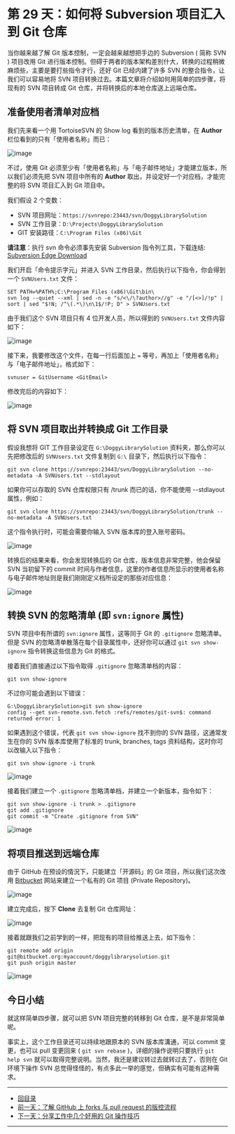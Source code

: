 第 29 天：如何将 Subversion 项目汇入到 Git 仓库
==================================================================

当你越来越了解 Git 版本控制，一定会越来越想把手边的 Subversion ( 简称 SVN ) 项目改用 Git 进行版本控制。但碍于两者的版本架构差別什大，转换的过程稍微麻烦些，主要是要打些指令才行，还好 Git 已经内建了许多 SVN 的整合指令，让我们可以容易地将 SVN 项目转换过去。本篇文章将介绍如何用简单的四步骤，将现有的 SVN 项目转成 Git 仓库，并将转换后的本地仓库送上远端仓库。

准备使用者清单对应档
--------------------

我们先来看一个用 TortoiseSVN 的 Show log 看到的版本历史清单，在 **Author** 栏位看到的只有「使用者名称」而已：

![image](figures/29/01.png)

不过，使用 Git 必须至少有「使用者名称」与「电子邮件地址」才能建立版本，所以我们必须先把 SVN 项目中所有的 **Author** 取出，并设定好一个对应档，才能完整的将 SVN 项目汇入到 Git 项目中。

我们假设 2 个变数：

* SVN 项目网址：`https://svnrepo:23443/svn/DoggyLibrarySolution`
* SVN 工作目录：`D:\Projects\DoggyLibrarySolution`
* GIT 安装路径：`C:\Program Files (x86)\Git`

**请注意**：执行 svn 命令必须事先安装 Subversion 指令列工具，下载连结: [Subversion Edge Download](https://www.collab.net/downloads/subversion)

我们开启「命令提示字元」并进入 SVN 工作目录，然后执行以下指令，你会得到一个 `SVNUsers.txt` 文件：

	SET PATH=%PATH%;C:\Program Files (x86)\Git\bin\
	svn log --quiet --xml | sed -n -e "s/<\/\?author>//g" -e "/[<>]/!p" | sort | sed "$!N; /^\(.*\)\n\1$/!P; D" > SVNUsers.txt

由于我们这个 SVN 项目只有 4 位开发人员，所以得到的 `SVNUsers.txt` 文件内容如下：

![image](figures/29/02.png)

接下来，我要修改这个文件，在每一行后面加上 `=` 等号，再加上「使用者名称」与「电子邮件地址」，格式如下：

	svnuser = GitUsername <GitEmail>

修改完后的内容如下：

![image](figures/29/03.png)


将 SVN 项目取出并转换成 Git 工作目录
-------------------------------------

假设我想将 GIT 工作目录设定在 `G:\DoggyLibrarySolution` 资料夹，那么你可以先把修改后的 `SVNUsers.txt` 文件复制到 `G:\` 目录下，然后执行以下指令：

	git svn clone https://svnrepo:23443/svn/DoggyLibrarySolution --no-metadata -A SVNUsers.txt --stdlayout

如果你可以存取的 SVN 仓库权限只有 /trunk 而已的话，你不能使用 --stdlayout 属性，例如：

	git svn clone https://svnrepo:23443/svn/DoggyLibrarySolution/trunk --no-metadata -A SVNUsers.txt

这个指令执行时，可能会需要你输入 SVN 版本库的登入账号密码。

![image](figures/29/04.png)

转换后的结果来看，你会发现转换后的 Git 仓库，版本信息非常完整，他会保留 SVN 当初留下的 commit 时间与作者信息，这里的作者信息所显示的使用者名称与电子邮件地址则是我们刚刚定义档所设定的那些对应信息：

![image](figures/29/05.png)


转换 SVN 的忽略清单 (即 `svn:ignore` 属性)
-------------------------------------------

SVN 项目中有所谓的 `svn:ignore` 属性，这等同于 Git 的 `.gitignore` 忽略清单。但是 SVN 的忽略清单散落在每个目录属性中，还好你可以通过 `git svn show-ignore` 指令转换这些信息为 Git 的格式。

接着我们直接通过以下指令取得 `.gitignore` 忽略清单档的内容：

	git svn show-ignore

不过你可能会遇到以下错误：

	G:\DoggyLibrarySolution>git svn show-ignore
	config --get svn-remote.svn.fetch :refs/remotes/git-svn$: command returned error: 1

如果遇到这个错误，代表 `git svn show-ignore` 找不到你的 SVN 路径，这通常发生在你的 SVN 版本库使用了标准的 trunk, branches, tags 资料结构，这时你可以改输入以下指令：

	git svn show-ignore -i trunk

![image](figures/29/06.png)

接着我们建立一个 `.gitignore` 忽略清单档，并建立一个新版本，指令如下：

	git svn show-ignore -i trunk > .gitignore
	git add .gitignore
	git commit -m "Create .gitignore from SVN"

![image](figures/29/07.png)


将项目推送到远端仓库
------------------------

由于 GitHub 在预设的情況下，只能建立「开源码」的 Git 项目，所以我们这次改用 [Bitbucket](https://bitbucket.org/) 网站来建立一个私有的 Git 项目 (Private Repository)。

![image](figures/29/08.png)

建立完成后，按下 **Clone** 去复制 Git 仓库网址：

![image](figures/29/09.png)

接着就跟我们之前学到的一样，把现有的项目给推送上去，如下指令：

	git remote add origin git@bitbucket.org:myaccount/doggylibrarysolution.git
	git push origin master

![image](figures/29/10.png)


今日小结
-------

就这样简单四步骤，就可以把 SVN 项目完整的转移到 Git 仓库，是不是非常简单呢。

事实上，这个工作目录还可以持续地跟原本的 SVN 版本库溝通，可以 commit 变更，也可以 pull 变更回来 ( `git svn rebase` )，详细的操作说明只要执行 `git help svn` 就可以取得完整说明。当然，我还是建议转过去就转过去了，否则在 Git 环境下操作 SVN 总觉得怪怪的，有点多此一举的感觉，但确实有可能有这种需求。




-------
* [回目录](README.md)
* [前一天：了解 GitHub 上 forks 与 pull request 的版控流程](28.md)
* [下一天：分享工作中几个好用的 Git 操作技巧](30.md)

-------



